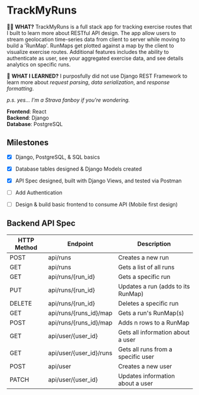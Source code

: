 # TrackMyRuns
🏃‍♀️ **WHAT?** TrackMyRuns is a full stack app for tracking exercise routes that I built to learn more about RESTful API design. 
The app allow users to stream geolocation time-series data from client to server while moving to build a 'RunMap'.
RunMaps get plotted against a map by the client to visualize exercise routes.
Additional features includes the ability to authenticate as user, see your aggregated exercise data, and see details analytics on specific runs.  

📖 **WHAT I LEARNED?** I purposfully did not use Django REST Framework to learn more about _request parsing_, _data serialization_, and _response formatting_.

*p.s. yes... I'm a Strava fanboy if you're wondering.*

**Frontend**: React  
**Backend**: Django  
**Database**: PostgreSQL  

## Milestones
- [x] Django, PostgreSQL, & SQL basics
- [x] Database tables designed & Django Models created
- [x] API Spec designed, built with Django Views, and tested via Postman
- [ ] Add Authentication
- [ ] Design & build basic frontend to consume API (Mobile first design)


## Backend API Spec
| HTTP Method | Endpoint                   | Description                            |
|-------------|----------------------------|----------------------------------------|
| POST        | api/runs                   | Creates a new run                      |
| GET         | api/runs                   | Gets a list of all runs               |
| GET         | api/runs/{run_id}          | Gets a specific run                    |
| PUT         | api/runs/{run_id}          | Updates a run (adds to its RunMap)     |
| DELETE      | api/runs/{run_id}          | Deletes a specific run                 |
| GET         | api/runs/{runs_id}/map     | Gets a run's RunMap(s)                |
| POST        | api/runs/{runs_id}/map     | Adds n rows to a RunMap                |
| GET         | api/user/{user_id}         | Gets all information about a user      |
| GET         | api/user/{user_id}/runs    | Gets all runs from a specific user     |
| POST        | api/user                   | Creates a new user                     |
| PATCH       | api/user/{user_id}         | Updates information about a user       |




